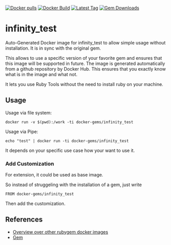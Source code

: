[![Docker pulls](https://img.shields.io/docker/pulls/rubygem/infinity_test.svg)](https://hub.docker.com/r/rubygem/infinity_test/)
[![Docker Build](https://img.shields.io/docker/automated/rubygem/infinity_test.svg)](https://hub.docker.com/r/rubygem/infinity_test/)
[![Latest Tag](https://img.shields.io/github/tag/docker-rubygem/infinity_test.svg)](https://hub.docker.com/r/rubygem/infinity_test/)
[![Gem Downloads](https://img.shields.io/gem/dt/infinity_test.svg)](https://rubygems.org/gems/infinity_test/)
# infinity_test

Auto-Generated Docker image for infinity_test to allow simple usage without installation.
It is in sync with the original gem.

This allows to use a specific version of your favorite gem and ensures that this image will be supported in future.
The image is generated automatically from a github repository by Docker Hub.
This ensures that you exactly know what is in the image and what not.

It lets you use Ruby Tools without the need to install ruby on your machine.

## Usage

Usage via file system:

`docker run -v $(pwd):/work -ti docker-gems/infinity_test`

Usage via Pipe:

`echo "test" | docker run -ti docker-gems/infinity_test`

It depends on your specific use case how your want to use it.

### Add Customization

For extension, it could be used as base image.

So instead of struggeling with the installation of a gem, just write

`FROM docker-gems/infinity_test`

Then add the customization.

## References

 - [Overview over other rubygem docker images](https://github.com/thinkbot/docker-rubygem)
 - [Gem](https://rubygems.org/gems/infinity_test/)
